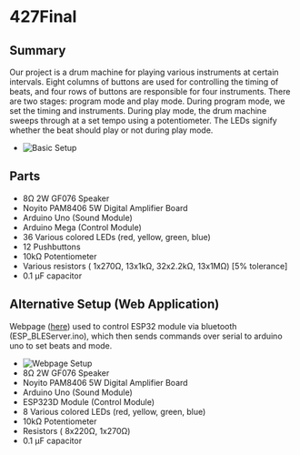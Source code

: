 # 427Final
## Summary
Our project is a drum machine for playing various instruments at certain intervals. Eight columns of buttons are used for controlling the timing of beats, and four rows of buttons are responsible for four instruments. There are two stages: program mode and play mode. During program mode, we set the timing and instruments. During play mode, the drum machine sweeps through at a set tempo using a potentiometer. The LEDs signify whether the beat should play or not during play mode.
* ![Basic Setup](https://github.com/Will-Bach90/427Final/blob/main/IMG_0281.jpg)
## Parts
* 8Ω 2W GF076 Speaker
* Noyito PAM8406 5W Digital Amplifier Board
* Arduino Uno (Sound Module)
* Arduino Mega (Control Module)
* 36 Various colored LEDs (red, yellow, green, blue)
* 12 Pushbuttons
* 10kΩ Potentiometer
* Various resistors ( 1x270Ω, 13x1kΩ, 32x2.2kΩ, 13x1MΩ) [5% tolerance]
* 0.1 µF capacitor
## Alternative Setup (Web Application)
Webpage ([here](https://will-bach90.github.io/427Final/)) used to control ESP32 module via bluetooth (ESP_BLEServer.ino), which then sends commands over serial to arduino uno to set beats and mode.
* ![Webpage Setup](https://github.com/Will-Bach90/427Final/blob/main/IMG_0269.jpg)
* 8Ω 2W GF076 Speaker
* Noyito PAM8406 5W Digital Amplifier Board
* Arduino Uno (Sound Module)
* ESP323D Module (Control Module)
* 8 Various colored LEDs (red, yellow, green, blue)
* 10kΩ Potentiometer
* Resistors ( 8x220Ω, 1x270Ω)
* 0.1 µF capacitor
